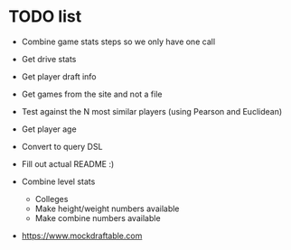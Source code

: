 # TODO list

* Combine game stats steps so we only have one call
* Get drive stats
* Get player draft info
* Get games from the site and not a file
* Test against the N most similar players (using Pearson and Euclidean)
* Get player age
* Convert to query DSL
* Fill out actual README :)

* Combine level stats
    * Colleges
    * Make height/weight numbers available
    * Make combine numbers available
* https://www.mockdraftable.com